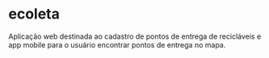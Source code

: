 # ecoleta
Aplicação web destinada ao cadastro de pontos de entrega de recicláveis e app mobile para o usuário encontrar pontos de entrega no mapa.
